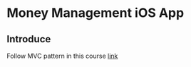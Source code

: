# Money Management iOS App

## Introduce

Follow MVC pattern in this course [link](https://matteomanferdini.com/the-ultimate-course-to-making-professional-ios-apps-lesson-1-how-the-mvc-pattern-guides-the-structure-of-professionally-developed-ios-apps/)
